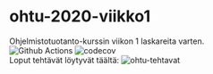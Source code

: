 # ohtu-2020-viikko1
Ohjelmistotuotanto-kurssin viikon 1 laskareita varten.  
![Github Actions](https://github.com/pinjaw/ohtu-2020-viikko1/workflows/Java%20CI%20with%20Gradle/badge.svg)
![codecov](https://codecov.io/gh/pinjaw/ohtu-2020-viikko1/branch/main/graph/badge.svg?token=X5I1ND2M3C)  
Loput tehtävät löytyvät täältä: 
![ohtu-tehtavat](https://github.com/pinjaw/ohtu-tehtavat)
